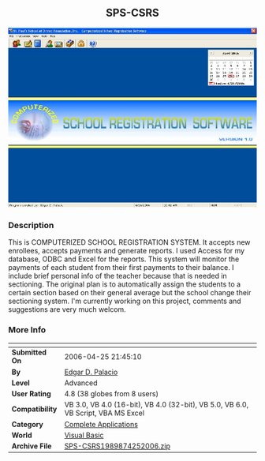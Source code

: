 ﻿<div align="center">

## SPS\-CSRS

<img src="PIC20064252240173932.JPG">
</div>

### Description

This is COMPUTERIZED SCHOOL REGISTRATION SYSTEM. It accepts new enrollees, accepts payments and generate reports. I used Access for my database, ODBC and Excel for the reports. This system will monitor the payments of each student from their first payments to their balance. I include brief personal info of the teacher because that is needed in sectioning. The original plan is to automatically assign the students to a certain section based on their general average but the school change their sectioning system. I'm currently working on this project, comments and suggestions are very much welcom.
 
### More Info
 


<span>             |<span>
---                |---
**Submitted On**   |2006-04-25 21:45:10
**By**             |[Edgar D\. Palacio](https://github.com/Planet-Source-Code/PSCIndex/blob/master/ByAuthor/edgar-d-palacio.md)
**Level**          |Advanced
**User Rating**    |4.8 (38 globes from 8 users)
**Compatibility**  |VB 3\.0, VB 4\.0 \(16\-bit\), VB 4\.0 \(32\-bit\), VB 5\.0, VB 6\.0, VB Script, VBA MS Excel
**Category**       |[Complete Applications](https://github.com/Planet-Source-Code/PSCIndex/blob/master/ByCategory/complete-applications__1-27.md)
**World**          |[Visual Basic](https://github.com/Planet-Source-Code/PSCIndex/blob/master/ByWorld/visual-basic.md)
**Archive File**   |[SPS\-CSRS1989874252006\.zip](https://github.com/Planet-Source-Code/edgar-d-palacio-sps-csrs__1-65114/archive/master.zip)









